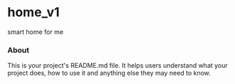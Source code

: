 home_v1
=======

smart home for me 

### About

This is your project's README.md file. It helps users understand what your
project does, how to use it and anything else they may need to know.